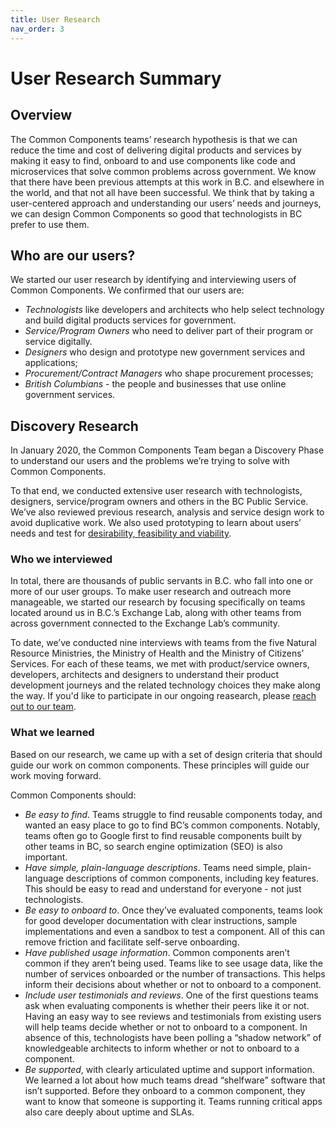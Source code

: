 ```yaml
---
title: User Research
nav_order: 3
---
```


# User Research Summary

## Overview

The Common Components teams’ research hypothesis is that we can reduce the time and cost of delivering digital products and services by making it easy to find, onboard to and use components like code and microservices that solve common problems across government. We know that there have been previous attempts at this work in B.C. and elsewhere in the world, and that not all have been successful. We think that by taking a user-centered approach and understanding our users’ needs and journeys, we can design Common Components so good that technologists in BC prefer to use them.

## Who are our users?

We started our user research by identifying and interviewing users of Common Components. We confirmed that our users are:
- *Technologists* like developers and architects who help select technology and build digital products services for government.
- *Service/Program Owners* who need to deliver part of their program or service digitally.
- *Designers* who design and prototype new government services and applications;
- *Procurement/Contract Managers* who shape procurement processes;
- *British Columbians* - the people and businesses that use online government services.

## Discovery Research

In January 2020, the Common Components Team began a Discovery Phase to understand our users and the problems we’re trying to solve with Common Components. 

To that end, we conducted extensive user research with technologists, designers, service/program owners and others in the BC Public Service. We’ve also reviewed previous research, analysis and service design work to avoid duplicative work. We also used prototyping to learn about users’ needs and test for [desirability, feasibility and viability](https://medium.com/code-for-canada/prototyping-in-the-public-service-d08ee695434a).

### Who we interviewed

In total, there are thousands of public servants in B.C. who fall into one or more of our user groups. To make user research and outreach more manageable, we started our research by focusing specifically on teams located around us in B.C.’s Exchange Lab, along with other teams from across government connected to the Exchange Lab’s community. 

To date, we’ve conducted nine interviews with teams from the five Natural Resource Ministries, the Ministry of Health and the Ministry of Citizens’ Services. For each of these teams, we met with product/service owners, developers, architects and designers to understand their product development journeys and the related technology choices they make along the way. If you'd like to participate in our ongoing reasearch, please [reach out to our team](mailto:jfournier@freshworks.io).

### What we learned

Based on our research, we came up with a set of design criteria that should guide our work on common components. These principles will guide our work moving forward.

Common Components should:

- _Be easy to find_. Teams struggle to find reusable components today, and wanted an easy place to go to find BC’s common components. Notably, teams often go to Google first to find reusable components built by other teams in BC, so search engine optimization (SEO) is also important.
- _Have simple, plain-language descriptions_. Teams need simple, plain-language descriptions of common components, including key features. This should be easy to read and understand for everyone - not just technologists.
- _Be easy to onboard to_. Once they’ve evaluated components, teams look for good developer documentation with clear instructions, sample implementations and even a sandbox to test a component. All of this can remove friction and facilitate self-serve onboarding.
- _Have published usage information_. Common components aren’t common if they aren’t being used. Teams like to see usage data, like the number of services onboarded or the number of transactions. This helps inform their decisions about whether or not to onboard to a component.
- _Include user testimonials and reviews_. One of the first questions teams ask when evaluating components is whether their peers like it or not. Having an easy way to see reviews and testimonials from existing users will help teams decide whether or not to onboard to a component. In absence of this, technologists have been polling a “shadow network” of knowledgeable architects to inform whether or not to onboard to a component.
- _Be supported_, with clearly articulated uptime and support information. We learned a lot about how much teams dread “shelfware” software that isn’t supported. Before they onboard to a common component, they want to know that someone is supporting it. Teams running critical apps also care deeply about uptime and SLAs.


